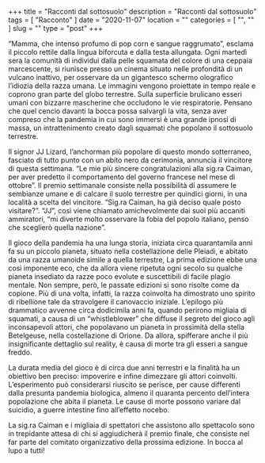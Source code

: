 +++
title = "Racconti dal sottosuolo"
description = "Racconti dal sottosuolo"
tags = [ "Racconto" ]
date = "2020-11-07"
location = ""
categories = [
  "",
  ""
]
slug = ""
type = "post"
+++

“Mamma, che intenso profumo di pop corn e sangue raggrumato”, esclama il piccolo rettile dalla lingua biforcuta e dalla testa allungata. Ogni martedì sera la comunità di individui dalla pelle squamata del colore di una ceppaia marcescente, si riunisce presso un cinema situato nelle profondità di un vulcano inattivo, per osservare da un gigantesco schermo olografico l’idiozia della razza umana. Le immagini vengono proiettate in tempo reale e coprono gran parte del globo terrestre. Sulla superficie brulicano esseri umani con bizzarre mascherine che occludono le vie respiratorie. Pensano che quel cencio davanti la bocca possa salvargli la vita, senza aver compreso che la pandemia in cui sono immersi è una grande ipnosi di massa, un intrattenimento creato dagli squamati che popolano il sottosuolo terrestre. 

Il signor JJ Lizard, l’anchorman più popolare di questo mondo sotterraneo, fasciato di tutto punto con un abito nero da cerimonia, annuncia il vincitore di questa settimana. “Le mie più sincere congratulazioni alla sig.ra Caiman, per aver predetto il comportamento del governo francese nel mese di ottobre”. Il premio settimanale consiste nella possibilità di assumere le sembianze umane e di calcare il suolo terrestre per quindici giorni, in una località a scelta del vincitore. “Sig.ra Caiman, ha già deciso quale posto visitare?”. “JJ”, così viene chiamato amichevolmente dai suoi più accaniti ammiratori, “mi diverte molto osservare la fobia del popolo italiano, penso che sceglierò quella nazione”. 

Il gioco della pandemia ha una lunga storia, iniziata circa quarantamila anni fa su un piccolo pianeta, situato nella costellazione delle Pleiadi, e abitato da una razza umanoide simile a quella terrestre,   La prima edizione ebbe una così imponente eco, che da allora viene ripetuta ogni secolo su qualche pianeta insediato da razze poco evolute e suscettibili di facile plagio mentale. Non sempre, però, le passate edizioni si sono risolte come da copione. Più di una volta, infatti, la razza coinvolta ha dimostrato uno spirito di ribellione tale da stravolgere il canovaccio iniziale. L’epilogo più drammatico avvenne circa dodicimila anni fa, quando perirono migliaia di squamati, a causa di un “whistleblower” che diffuse il segreto del gioco agli inconsapevoli attori, che popolavano un pianeta in prossimità della stella Betelgeuse, nella costellazione di Orione. Da allora, spifferare anche il più insignificante dettaglio sul reality, è causa di morte tra gli esseri a sangue freddo. 

La durata media del gioco è di circa due anni terrestri e la finalità ha un obiettivo ben preciso: impoverire e infine dimezzare gli attori coinvolti. L’esperimento può considerarsi riuscito se perisce, per cause differenti dalla presunta pandemia biologica, almeno il quaranta percento dell’intera popolazione che abita il pianeta. Le cause di morte possono variare dal suicidio, a guerre intestine fino all’effetto nocebo.

La sig.ra Caiman e i migliaia di spettatori che assistono allo spettacolo sono in trepidante attesa di chi si aggiudicherà il premio finale,  che consiste nel far parte del comitato organizzativo della prossima edizione. In bocca al lupo a tutti!
